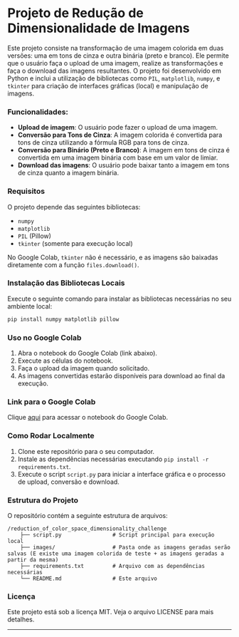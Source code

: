 # Projeto de Redução de Dimensionalidade de Imagens

Este projeto consiste na transformação de uma imagem colorida em duas versões: uma em tons de cinza e outra binária (preto e branco). Ele permite que o usuário faça o upload de uma imagem, realize as transformações e faça o download das imagens resultantes. O projeto foi desenvolvido em Python e inclui a utilização de bibliotecas como `PIL`, `matplotlib`, `numpy`, e `tkinter` para criação de interfaces gráficas (local) e manipulação de imagens.

### Funcionalidades:

- **Upload de imagem**: O usuário pode fazer o upload de uma imagem.
- **Conversão para Tons de Cinza**: A imagem colorida é convertida para tons de cinza utilizando a fórmula RGB para tons de cinza.
- **Conversão para Binário (Preto e Branco)**: A imagem em tons de cinza é convertida em uma imagem binária com base em um valor de limiar.
- **Download das imagens**: O usuário pode baixar tanto a imagem em tons de cinza quanto a imagem binária.

### Requisitos

O projeto depende das seguintes bibliotecas:

- `numpy`
- `matplotlib`
- `PIL` (Pillow)
- `tkinter` (somente para execução local)

No Google Colab, `tkinter` não é necessário, e as imagens são baixadas diretamente com a função `files.download()`.

### Instalação das Bibliotecas Locais

Execute o seguinte comando para instalar as bibliotecas necessárias no seu ambiente local:

```bash
pip install numpy matplotlib pillow
```

### Uso no Google Colab

1. Abra o notebook do Google Colab (link abaixo).
2. Execute as células do notebook.
3. Faça o upload da imagem quando solicitado.
4. As imagens convertidas estarão disponíveis para download ao final da execução.

### Link para o Google Colab

Clique [aqui](https://colab.research.google.com/drive/1cIXxTBc9FmDK1ioxyV4qZSog4KN7pZOs?usp=sharing) para acessar o notebook do Google Colab.

### Como Rodar Localmente

1. Clone este repositório para o seu computador.
2. Instale as dependências necessárias executando `pip install -r requirements.txt`.
3. Execute o script `script.py` para iniciar a interface gráfica e o processo de upload, conversão e download.

### Estrutura do Projeto

O repositório contém a seguinte estrutura de arquivos:

```
/reduction_of_color_space_dimensionality_challenge
    ├── script.py                # Script principal para execução local
    ├── images/                  # Pasta onde as imagens geradas serão salvas (E existe uma imagem colorida de teste + as imagens geradas a partir da mesma)
    ├── requirements.txt         # Arquivo com as dependências necessárias
    └── README.md                # Este arquivo
```

### Licença

Este projeto está sob a licença MIT. Veja o arquivo LICENSE para mais detalhes.

---
